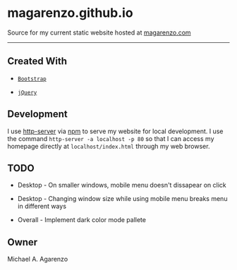 # magarenzo.github.io

Source for my current static website hosted at [magarenzo.com](https://magarenzo.com)

---

## Created With

* [`Bootstrap`](https://getbootstrap.com/)

* [`jQuery`](https://jquery.com/)

## Development

I use [http-server](https://www.npmjs.com/package/http-server) via [npm](https://www.npmjs.com/) to serve my website for local development. I use the command `http-server -a localhost -p 80` so that I can access my homepage directly at `localhost/index.html` through my web browser.

## TODO

* Desktop - On smaller windows, mobile menu doesn't dissapear on click

* Desktop - Changing window size while using mobile menu breaks menu in different ways

* Overall - Implement dark color mode pallete

## Owner

Michael A. Agarenzo
